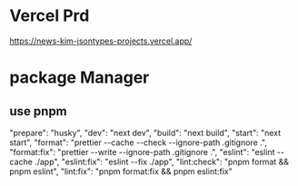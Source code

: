 # Vercel Prd
https://news-kim-jsontypes-projects.vercel.app/

# package Manager

## use pnpm

"prepare": "husky",
"dev": "next dev",
"build": "next build",
"start": "next start",
"format": "prettier --cache --check --ignore-path .gitignore .",
"format:fix": "prettier --write --ignore-path .gitignore .",
"eslint": "eslint --cache ./app",
"eslint:fix": "eslint --fix ./app",
"lint:check": "pnpm format && pnpm eslint",
"lint:fix": "pnpm format:fix && pnpm eslint:fix"